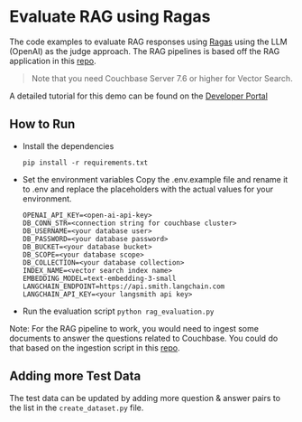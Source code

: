 # Evaluate RAG using Ragas

The code examples to evaluate RAG responses using [Ragas](https://ragas.io/) using the LLM (OpenAI) as the judge approach. The RAG pipelines is based off the RAG application in this [repo](https://github.com/couchbase-examples/qa-bot-demo).

> Note that you need Couchbase Server 7.6 or higher for Vector Search.

A detailed tutorial for this demo can be found on the [Developer Portal](https://developer.couchbase.com/tutorial-evaluate-rag-responses-using-ragas)

## How to Run

- Install the dependencies

  `pip install -r requirements.txt`

- Set the environment variables
  Copy the .env.example file and rename it to .env and replace the placeholders with the actual values for your environment.

  ```
  OPENAI_API_KEY=<open-ai-api-key>
  DB_CONN_STR=<connection string for couchbase cluster>
  DB_USERNAME=<your database user>
  DB_PASSWORD=<your database password>
  DB_BUCKET=<your database bucket>
  DB_SCOPE=<your database scope>
  DB_COLLECTION=<your database collection>
  INDEX_NAME=<vector search index name>
  EMBEDDING_MODEL=text-embedding-3-small
  LANGCHAIN_ENDPOINT=https://api.smith.langchain.com
  LANGCHAIN_API_KEY=<your langsmith api key>
  ```

- Run the evaluation script
  `python rag_evaluation.py`

Note: For the RAG pipeline to work, you would need to ingest some documents to answer the questions related to Couchbase. You could do that based on the ingestion script in this [repo](https://github.com/couchbase-examples/qa-bot-demo).

## Adding more Test Data

The test data can be updated by adding more question & answer pairs to the list in the `create_dataset.py` file.
